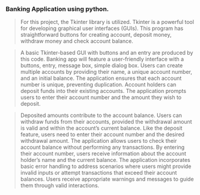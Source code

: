 
### Banking Application using python. 
> For this project, the Tkinter library is utilized. Tkinter is a powerful tool for developing graphical user interfaces (GUIs). This program has straightforward buttons for creating account, deposit money, withdraw money and check account balance.


>A basic Tkinter-based GUI with buttons and an entry are produced by this code. 
Banking app will feature a user-friendly interface with a buttons, entry, message box, 
simple dialog box. Users can create multiple accounts by providing their name, 
a unique account number, and an initial balance. 
The application ensures that each account number is unique, preventing duplication. 
Account holders can deposit funds into their existing accounts. 
The application prompts users to enter their account number and the amount they wish 
to deposit.

>Deposited amounts contribute to the account balance. Users can withdraw funds from their accounts, 
provided the withdrawal amount is valid and within the account’s current balance. 
Like the deposit feature, users need to enter their account number and the desired withdrawal amount. 
The application allows users to check their account balance without performing any transactions. 
By entering their account number, users receive information about the account holder’s name and 
the current balance. The application incorporates basic error handling to address scenarios where users might 
provide invalid inputs or attempt transactions that exceed their account balances. 
Users receive appropriate warnings and messages to guide them through valid interactions.
